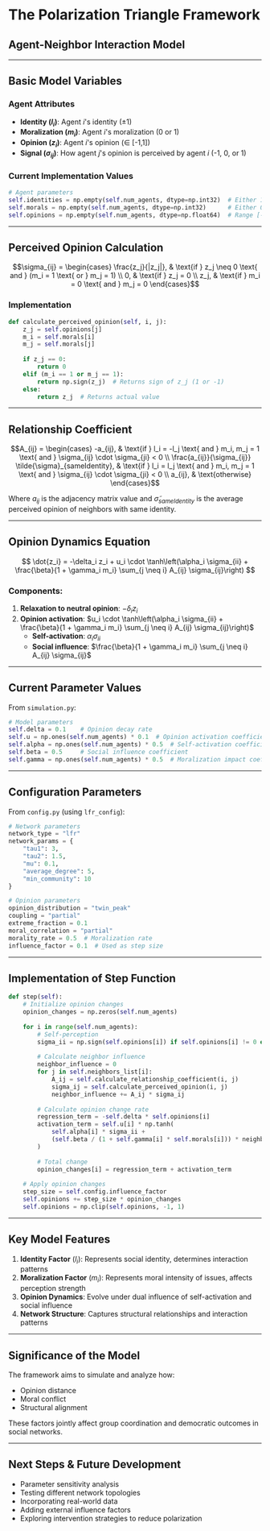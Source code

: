 # The Polarization Triangle Framework
## Agent-Neighbor Interaction Model

---

## Basic Model Variables

### Agent Attributes
- **Identity ($l_i$)**: Agent $i$'s identity (±1)
- **Moralization ($m_i$)**: Agent $i$'s moralization (0 or 1)
- **Opinion ($z_i$)**: Agent $i$'s opinion (∈ [-1,1])
- **Signal ($\sigma_{ij}$)**: How agent $j$'s opinion is perceived by agent $i$ (-1, 0, or 1)

### Current Implementation Values
```python
# Agent parameters
self.identities = np.empty(self.num_agents, dtype=np.int32)  # Either 1 or -1
self.morals = np.empty(self.num_agents, dtype=np.int32)      # Either 0 or 1
self.opinions = np.empty(self.num_agents, dtype=np.float64)  # Range [-1, 1]
```

---

## Perceived Opinion Calculation

$$\sigma_{ij} = 
\begin{cases}
\frac{z_j}{|z_j|}, & \text{if } z_j \neq 0 \text{ and } (m_i = 1 \text{ or } m_j = 1) \\
0, & \text{if } z_j = 0 \\
z_j, & \text{if } m_i = 0 \text{ and } m_j = 0
\end{cases}$$

### Implementation
```python
def calculate_perceived_opinion(self, i, j):
    z_j = self.opinions[j]
    m_i = self.morals[i]
    m_j = self.morals[j]
    
    if z_j == 0:
        return 0
    elif (m_i == 1 or m_j == 1):
        return np.sign(z_j)  # Returns sign of z_j (1 or -1)
    else:
        return z_j  # Returns actual value
```

---

## Relationship Coefficient

$$A_{ij} = 
\begin{cases}
-a_{ij}, & \text{if } l_i = -l_j \text{ and } m_i, m_j = 1 \text{ and } \sigma_{ij} \cdot \sigma_{ji} < 0 \\
\frac{a_{ij}}{\sigma_{ij}} \tilde{\sigma}_{sameIdentity}, & \text{if } l_i = l_j \text{ and } m_i, m_j = 1 \text{ and } \sigma_{ij} \cdot \sigma_{ji} < 0 \\
a_{ij}, & \text{otherwise}
\end{cases}$$

Where $a_{ij}$ is the adjacency matrix value and $\tilde{\sigma}_{sameIdentity}$ is the average perceived opinion of neighbors with same identity.

---

## Opinion Dynamics Equation

$$
\dot{z_i} = -\delta_i z_i + u_i \cdot \tanh\left(\alpha_i \sigma_{ii} + \frac{\beta}{1 + \gamma_i m_i} \sum_{j \neq i} A_{ij} \sigma_{ij}\right)
$$

### Components:
1. **Relaxation to neutral opinion**: $-\delta_i z_i$
2. **Opinion activation**: $u_i \cdot \tanh\left(\alpha_i \sigma_{ii} + \frac{\beta}{1 + \gamma_i m_i} \sum_{j \neq i} A_{ij} \sigma_{ij}\right)$
   - **Self-activation**: $\alpha_i \sigma_{ii}$
   - **Social influence**: $\frac{\beta}{1 + \gamma_i m_i} \sum_{j \neq i} A_{ij} \sigma_{ij}$

---

## Current Parameter Values

From `simulation.py`:
```python
# Model parameters
self.delta = 0.1    # Opinion decay rate
self.u = np.ones(self.num_agents) * 0.1  # Opinion activation coefficient
self.alpha = np.ones(self.num_agents) * 0.5  # Self-activation coefficient
self.beta = 0.5     # Social influence coefficient
self.gamma = np.ones(self.num_agents) * 0.5  # Moralization impact coefficient
```

---

## Configuration Parameters

From `config.py` (using `lfr_config`):
```python
# Network parameters
network_type = "lfr"
network_params = {
    "tau1": 3,
    "tau2": 1.5,
    "mu": 0.1,
    "average_degree": 5,
    "min_community": 10
}

# Opinion parameters
opinion_distribution = "twin_peak"
coupling = "partial"
extreme_fraction = 0.1
moral_correlation = "partial"
morality_rate = 0.5  # Moralization rate
influence_factor = 0.1  # Used as step size
```

---

## Implementation of Step Function

```python
def step(self):
    # Initialize opinion changes
    opinion_changes = np.zeros(self.num_agents)
    
    for i in range(self.num_agents):
        # Self-perception
        sigma_ii = np.sign(self.opinions[i]) if self.opinions[i] != 0 else 0
        
        # Calculate neighbor influence
        neighbor_influence = 0
        for j in self.neighbors_list[i]:
            A_ij = self.calculate_relationship_coefficient(i, j)
            sigma_ij = self.calculate_perceived_opinion(i, j)
            neighbor_influence += A_ij * sigma_ij
        
        # Calculate opinion change rate
        regression_term = -self.delta * self.opinions[i]
        activation_term = self.u[i] * np.tanh(
            self.alpha[i] * sigma_ii + 
            (self.beta / (1 + self.gamma[i] * self.morals[i])) * neighbor_influence
        )
        
        # Total change
        opinion_changes[i] = regression_term + activation_term
    
    # Apply opinion changes
    step_size = self.config.influence_factor
    self.opinions += step_size * opinion_changes
    self.opinions = np.clip(self.opinions, -1, 1)
```

---

## Key Model Features

1. **Identity Factor** ($l_i$): Represents social identity, determines interaction patterns
2. **Moralization Factor** ($m_i$): Represents moral intensity of issues, affects perception strength
3. **Opinion Dynamics**: Evolve under dual influence of self-activation and social influence
4. **Network Structure**: Captures structural relationships and interaction patterns

---

## Significance of the Model

The framework aims to simulate and analyze how:
- Opinion distance
- Moral conflict
- Structural alignment

These factors jointly affect group coordination and democratic outcomes in social networks.

---

## Next Steps & Future Development

- Parameter sensitivity analysis
- Testing different network topologies
- Incorporating real-world data
- Adding external influence factors
- Exploring intervention strategies to reduce polarization 
